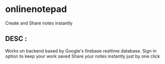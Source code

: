 # onlinenotepad

Create and Share notes instantly

## DESC :
Works on backend based by Google's firebase realtime database. Sign in option to keep your work saved
Share your notes instantly just by one click

